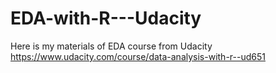 # EDA-with-R---Udacity
Here is my materials of EDA course from Udacity https://www.udacity.com/course/data-analysis-with-r--ud651
